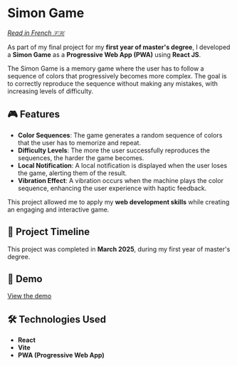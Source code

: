 # Simon Game

*[Read in French 🇫🇷](README_FR.md)*

As part of my final project for my **first year of master's degree**, I developed a **Simon Game** as a **Progressive Web App (PWA)** using **React JS**.

The Simon Game is a memory game where the user has to follow a sequence of colors that progressively becomes more complex. The goal is to correctly reproduce the sequence without making any mistakes, with increasing levels of difficulty.

## 🎮 Features  
- **Color Sequences**: The game generates a random sequence of colors that the user has to memorize and repeat.
- **Difficulty Levels**: The more the user successfully reproduces the sequences, the harder the game becomes.
- **Local Notification**: A local notification is displayed when the user loses the game, alerting them of the result.
- **Vibration Effect**: A vibration occurs when the machine plays the color sequence, enhancing the user experience with haptic feedback.

This project allowed me to apply my **web development skills** while creating an engaging and interactive game.

## 📅 Project Timeline  
This project was completed in **March 2025**, during my first year of master's degree.

## 🚀 Demo  

[View the demo](https://pwa-simon-game.vercel.app/)

## 🛠️ Technologies Used  

- **React**  
- **Vite**  
- **PWA (Progressive Web App)**  
